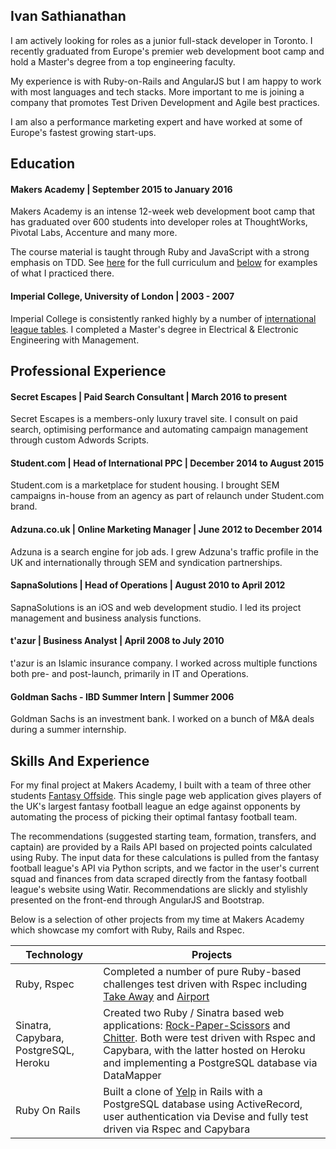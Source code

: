## Ivan Sathianathan

I am actively looking for roles as a junior full-stack developer in Toronto. I recently graduated from Europe's premier web development boot camp and hold a Master's degree from a top engineering faculty.

My experience is with Ruby-on-Rails and AngularJS but I am happy to work with most languages and tech stacks. More important to me is joining a company that promotes Test Driven Development and Agile best practices.

I am also a performance marketing expert and have worked at some of Europe's fastest growing start-ups.


## Education

#### Makers Academy | September 2015 to January 2016

Makers Academy is an intense 12-week web development boot camp that has graduated over 600 students into developer roles at ThoughtWorks, Pivotal Labs, Accenture and many more.

The course material is taught through Ruby and JavaScript with a strong emphasis on TDD. See [here](http://www.makersacademy.com/curriculum/#definition-0) for the full curriculum and [below](#skills-and-experience) for examples of what I practiced there.

#### Imperial College, University of London | 2003 - 2007

Imperial College is consistently ranked highly by a number of [international league tables](https://www.imperial.ac.uk/about/introducing-imperial/league-tables/). I completed a Master's degree in Electrical & Electronic Engineering with Management.

## Professional Experience

#### Secret Escapes | Paid Search Consultant |  March 2016 to present
Secret Escapes is a members-only luxury travel site. I consult on paid search, optimising performance and automating campaign management through custom Adwords Scripts.

#### Student.com | Head of International PPC | December 2014 to August 2015
Student.com is a marketplace for student housing. I brought SEM campaigns in-house from an agency as part of relaunch under Student.com brand.

#### Adzuna.co.uk | Online Marketing Manager | June 2012 to December 2014
Adzuna is a search engine for job ads. I grew Adzuna's traffic profile in the UK and internationally through SEM and syndication partnerships.

#### SapnaSolutions | Head of Operations | August 2010 to April 2012
SapnaSolutions is an iOS and web development studio. I led its project management and business analysis functions.

#### t'azur | Business Analyst | April 2008 to July 2010
t'azur is an Islamic insurance company. I worked across multiple functions both pre- and post-launch, primarily in IT and Operations.

#### Goldman Sachs - IBD Summer Intern | Summer 2006
Goldman Sachs is an investment bank. I worked on a bunch of M&A deals during a summer internship.

## Skills And Experience

For my final project at Makers Academy, I built with a team of three other students [Fantasy Offside](https://github.com/ivan-sathianathan/fantasyoffside). This single page web application gives players of the UK's largest fantasy football league an edge against opponents by automating the process of picking their optimal fantasy football team.

The recommendations (suggested starting team, formation, transfers, and captain) are provided by a Rails API based on projected points calculated using Ruby. The input data for these calculations is pulled from the fantasy football league's API via Python scripts, and we factor in the user's current squad and finances from data scraped directly from the fantasy football league's website using Watir. Recommendations are slickly and stylishly presented on the front-end through AngularJS and Bootstrap.

Below is a selection of other projects from my time at Makers Academy which showcase my comfort with Ruby, Rails and Rspec.

| Technology | Projects |
| --- | --- |
| Ruby, Rspec | Completed a number of pure Ruby-based challenges test driven with Rspec including [Take Away](https://github.com/ivan-sathianathan/takeaway-challenge) and [Airport](https://github.com/ivan-sathianathan/airport_challenge)
| Sinatra, Capybara, PostgreSQL, Heroku | Created two Ruby / Sinatra based web applications: [Rock-Paper-Scissors](https://github.com/ivan-sathianathan/rps-challenge) and [Chitter](https://github.com/ivan-sathianathan/chitter-challenge). Both were test driven with Rspec and Capybara, with the latter hosted on Heroku and implementing a PostgreSQL database via DataMapper |
| Ruby On Rails | Built a clone of [Yelp](https://github.com/ivan-sathianathan/yelp-challenge) in Rails with a PostgreSQL database using ActiveRecord, user authentication via Devise and fully test driven via Rspec and Capybara |
